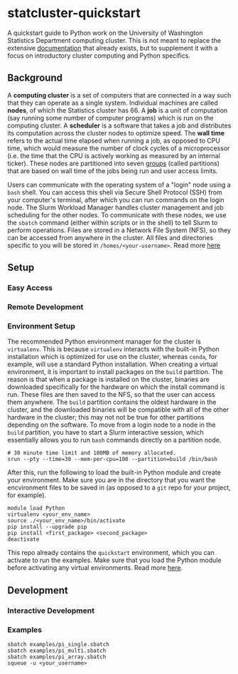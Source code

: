 # statcluster-quickstart

A quickstart guide to Python work on the University of Washington Statistics Department computing cluster. This is not meant to replace the extensive [documentation](https://howto.stat.washington.edu/howto/doku.php?id=clusters) that already exists, but to supplement it with a focus on introductory cluster computing and Python specifics.

## Background

A **computing cluster** is a set of computers that are connected in a way such that they can operate as a single system. Individual machines are called **nodes**, of which the Statistics cluster has 66. A **job** is a unit of computation (say running some number of computer programs) which is run on the computing cluster. A **scheduler** is a software that takes a job and distributes its computation across the cluster nodes to optimize speed. The **wall time** refers to the actual time elapsed when running a job, as opposed to CPU time, which would measure the number of clock cycles of a microprocessor (i.e. the time that the CPU is actively working as measured by an internal ticker). These nodes are partitioned into seven [groups](https://howto.stat.washington.edu/howto/doku.php?id=slurm) (called partitions) that are based on wall time of the jobs being run and user access limits. 

Users can communicate with the operating system of a "login" node using a `bash` shell. You can access this shell via Secure Shell Protocol (SSH) from your computer's terminal, after which you can run commands on the login node. The Slurm Workload Manager handles cluster management and job scheduling for the other nodes. To communicate with these nodes, we use the `sbatch` command (either within scripts or in the shell) to tell Slurm to perform operations. Files are stored in a Network File System (NFS), so they can be accessed from anywhere in the cluster. All files and directories specific to you will be stored in `/homes/<your-username>`. Read more [here](https://howto.stat.washington.edu/howto/doku.php?id=clusters)

## Setup

### Easy Access

### Remote Development

### Environment Setup

The recommended Python environment manager for the cluster is `virtualenv`. This is because `virtualenv` interacts with the built-in Python installation which is optimized for use on the cluster, whereas `conda`, for example, will use a standard Python installation. When creating a virtual environment, it is important to install packages on the `build` partition. The reason is that when a package is installed on the cluster, binaries are downloaded specifically for the hardware on which the install command is run. These files are then saved to the NFS, so that the user can access them anywhere. The `build` partition contains the oldest hardware in the cluster, and the downloaded binaries will be compatible with all of the other hardware in the cluster; this may not not be true for other partitions depending on the software. To move from a login node to a node in the `build` partition, you have to start a Slurm interactive session, which essentially allows you to run `bash` commands directly on a partition node.
```
# 30 minute time limit and 100MB of memory allocated.
srun --pty --time=30 --mem-per-cpu=100 --partition=build /bin/bash
```
After this, run the following to load the built-in Python module and create your environment. Make sure you are in the directory that you want the encvironment files to be saved in (as opposed to a `git` repo for your project, for example).
```
module load Python
virtualenv <your_env_name>
source ./<your_env_name>/bin/activate
pip install --upgrade pip
pip install <first_package> <second_package>
deactivate
```
This repo already contains the `quickstart` environment, which you can activate to run the examples. Make sure that you load the Python module before activating any virtual environments. Read more [here](https://howto.stat.washington.edu/howto/doku.php?id=virtualenv_and_pip).

## Development

### Interactive Development

### Examples

```
sbatch examples/pi_single.sbatch
sbatch examples/pi_multi.sbatch
sbatch examples/pi_array.sbatch
squeue -u <your_username>
```
